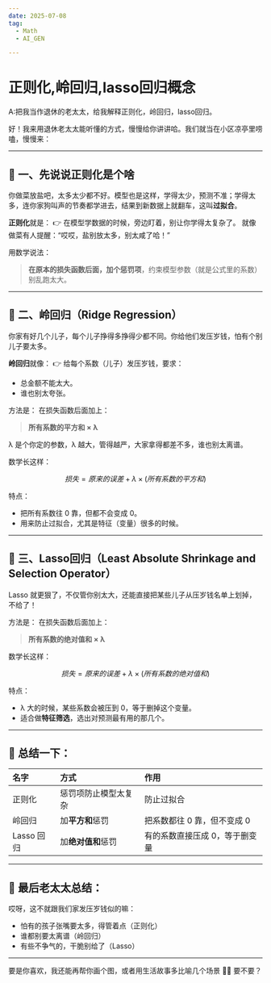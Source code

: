 ```yaml
---
date: 2025-07-08
tag:
  - Math
  - AI_GEN

---
```


# 正则化,岭回归,lasso回归概念

A:把我当作退休的老太太，给我解释正则化，岭回归，lasso回归。

好！我来用退休老太太能听懂的方式，慢慢给你讲讲哈。我们就当在小区凉亭里唠嗑，慢慢来：

---

## 🌸 一、先说说**正则化**是个啥

你做菜放盐吧，太多太少都不好。模型也是这样，学得太少，预测不准；学得太多，连你家狗叫声的节奏都学进去，结果到新数据上就翻车，这叫**过拟合**。

**正则化**就是：
👉 在模型学数据的时候，旁边盯着，别让你学得太复杂了。
就像做菜有人提醒：“哎哎，盐别放太多，别太咸了哈！”

用数学说法：

> **在原本的损失函数后面，加个惩罚项**，约束模型参数（就是公式里的系数）别乱跑太大。

---

## 🌸 二、岭回归（Ridge Regression）

你家有好几个儿子，每个儿子挣得多挣得少都不同。你给他们发压岁钱，怕有个别儿子要太多。

**岭回归**就像：
👉 给每个系数（儿子）发压岁钱，要求：

* 总金额不能太大。
* 谁也别太夸张。

方法是：
在损失函数后面加上：

> **所有系数的平方和 × λ**

λ 是个你定的参数，λ 越大，管得越严，大家拿得都差不多，谁也别太离谱。

数学长这样：

$$
损失 = 原来的误差 + λ \times (所有系数的平方和)
$$

特点：

* 把所有系数往 0 靠，但都不会变成 0。
* 用来防止过拟合，尤其是特征（变量）很多的时候。

---

## 🌸 三、Lasso回归（Least Absolute Shrinkage and Selection Operator）

Lasso 就更狠了，不仅管你别太大，还能直接把某些儿子从压岁钱名单上划掉，不给了！

方法是：
在损失函数后面加上：

> **所有系数的绝对值和 × λ**

数学长这样：

$$
损失 = 原来的误差 + λ \times (所有系数的绝对值和)
$$

特点：

* λ 大的时候，某些系数会被压到 0，等于删掉这个变量。
* 适合做**特征筛选**，选出对预测最有用的那几个。

---

## 🌸 总结一下：

| 名字       | 方式          | 作用               |
| :------- | :---------- | :--------------- |
| 正则化      | 惩罚项防止模型太复杂  | 防止过拟合            |
| 岭回归      | 加**平方和**惩罚  | 把系数都往 0 靠，但不变成 0 |
| Lasso 回归 | 加**绝对值和**惩罚 | 有的系数直接压成 0，等于删变量 |

---

## 🌸 最后老太太总结：

哎呀，这不就跟我们家发压岁钱似的嘛：

* 怕有的孩子张嘴要太多，得管着点（正则化）
* 谁都别要太离谱（岭回归）
* 有些不争气的，干脆别给了（Lasso）

---

要是你喜欢，我还能再帮你画个图，或者用生活故事多比喻几个场景 👵✨ 要不要？
